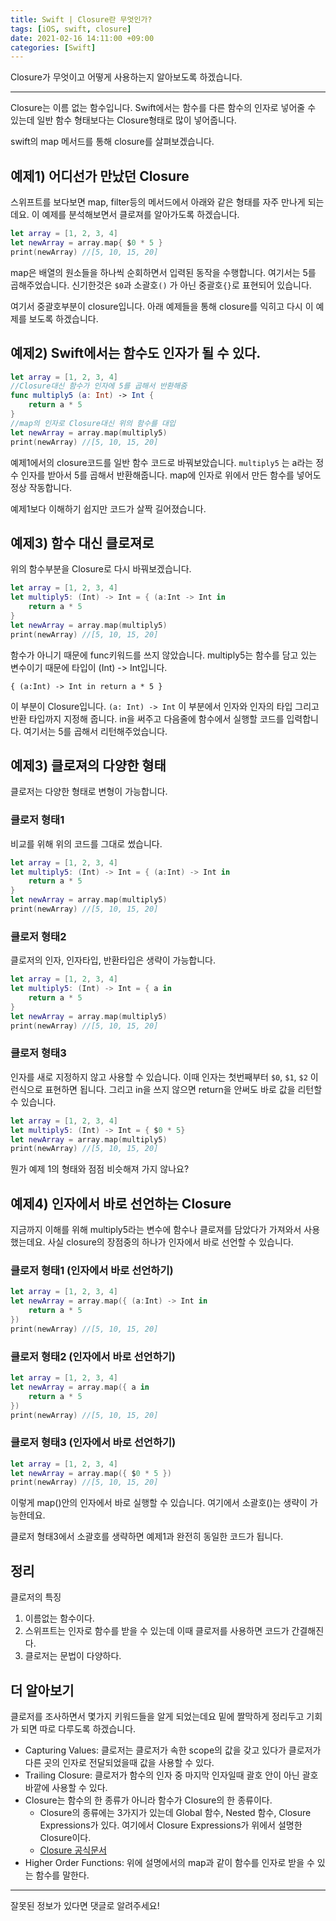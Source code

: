 ```yaml
---
title: Swift | Closure란 무엇인가?
tags: [iOS, swift, closure]
date: 2021-02-16 14:11:00 +09:00
categories: [Swift]
---
```


Closure가 무엇이고 어떻게 사용하는지 알아보도록 하겠습니다.

<!--more-->
---

Closure는 이름 없는 함수입니다.
Swift에서는 함수를 다른 함수의 인자로 넣어줄 수 있는데 일반 함수 형태보다는 Closure형태로 많이 넣어줍니다.

swift의 map 메서드를 통해 closure를 살펴보겠습니다.

## 예제1) 어디선가 만났던 Closure

스위프트를 보다보면 map, filter등의 메서드에서 아래와 같은 형태를 자주 만나게 되는데요. 이 예제를 분석해보면서 클로져를 알아가도록 하겠습니다.

```swift
let array = [1, 2, 3, 4]
let newArray = array.map{ $0 * 5 }
print(newArray) //[5, 10, 15, 20]
```

map은 배열의 원소들을 하나씩 순회하면서 입력된 동작을 수행합니다.
여기서는 5를 곱해주었습니다.
신기한것은 `$0`과 소괄호`()` 가 아닌 중괄호`{}`로 표현되어 있습니다.

여기서 중괄호부분이 closure입니다. 아래 예제들을 통해 closure를 익히고 다시 이 예제를 보도록 하겠습니다.

## 예제2) Swift에서는 함수도 인자가 될 수 있다.

```swift
let array = [1, 2, 3, 4]
//Closure대신 함수가 인자에 5를 곱해서 반환해줌
func multiply5 (a: Int) -> Int {
    return a * 5
}
//map의 인자로 Closure대신 위의 함수를 대입
let newArray = array.map(multiply5)
print(newArray) //[5, 10, 15, 20]
```

예제1에서의 closure코드를 일반 함수 코드로 바꿔보았습니다.
`multiply5` 는 a라는 정수 인자를 받아서 5를 곱해서 반환해줍니다.
map에 인자로 위에서 만든 함수를 넣어도 정상 작동합니다.

예제1보다 이해하기 쉽지만 코드가 살짝 길어졌습니다.

## 예제3) 함수 대신 클로져로

위의 함수부분을 Closure로 다시 바꿔보겠습니다.

```swift
let array = [1, 2, 3, 4]
let multiply5: (Int) -> Int = { (a:Int -> Int in
    return a * 5
}
let newArray = array.map(multiply5)
print(newArray) //[5, 10, 15, 20]
```

함수가 아니기 때문에 func키워드를 쓰지 않았습니다.
multiply5는 함수를 담고 있는 변수이기 때문에 타입이 (Int) -> Int입니다.

`{ (a:Int) -> Int in
    return a * 5
}`

이 부분이 Closure입니다.
`(a: Int) -> Int` 이 부분에서 인자와 인자의 타입 그리고 반환 타입까지 지정해 줍니다.
in을 써주고 다음줄에 함수에서 실행할 코드를 입력합니다.
여기서는 5를 곱해서 리턴해주었습니다.


## 예제3) 클로져의 다양한 형태

클로저는 다양한 형태로 변형이 가능합니다.

### 클로저 형태1

비교를 위해 위의 코드를 그대로 썼습니다.

```swift
let array = [1, 2, 3, 4]
let multiply5: (Int) -> Int = { (a:Int) -> Int in
    return a * 5
}
let newArray = array.map(multiply5)
print(newArray) //[5, 10, 15, 20]
```

### 클로저 형태2

클로저의 인자, 인자타입, 반환타입은 생략이 가능합니다.

```swift
let array = [1, 2, 3, 4]
let multiply5: (Int) -> Int = { a in
    return a * 5
}
let newArray = array.map(multiply5)
print(newArray) //[5, 10, 15, 20]
```

### 클로저 형태3

인자를 새로 지정하지 않고 사용할 수 있습니다.
이때 인자는 첫번째부터 `$0`, `$1`, `$2` 이런식으로 표현하면 됩니다.
그리고 in을 쓰지 않으면 return을 안써도 바로 값을 리턴할 수 있습니다.

```swift
let array = [1, 2, 3, 4]
let multiply5: (Int) -> Int = { $0 * 5}
let newArray = array.map(multiply5)
print(newArray) //[5, 10, 15, 20]
```

뭔가 예제 1의 형태와 점점 비슷해져 가지 않나요?

## 예제4) 인자에서 바로 선언하는 Closure

지금까지 이해를 위해 multiply5라는 변수에 함수나 클로져를 담았다가 가져와서 사용했는데요.
사실 closure의 장점중의 하나가 인자에서 바로 선언할 수 있습니다.

### 클로저 형태1 (인자에서 바로 선언하기)

```swift
let array = [1, 2, 3, 4]
let newArray = array.map({ (a:Int) -> Int in
    return a * 5
})
print(newArray) //[5, 10, 15, 20]
```

### 클로저 형태2 (인자에서 바로 선언하기)

```swift
let array = [1, 2, 3, 4]
let newArray = array.map({ a in
    return a * 5
})
print(newArray) //[5, 10, 15, 20]
```

### 클로저 형태3 (인자에서 바로 선언하기)

```swift
let array = [1, 2, 3, 4]
let newArray = array.map({ $0 * 5 })
print(newArray) //[5, 10, 15, 20]
```

이렇게 map()안의 인자에서 바로 실행할 수 있습니다. 여기에서 소괄호()는 생략이 가능한데요.

클로저 형태3에서 소괄호를 생략하면 예제1과 완전히 동일한 코드가 됩니다.


## 정리

클로저의 특징
1. 이름없는 함수이다.
2. 스위프트는 인자로 함수를 받을 수 있는데 이때 클로저를 사용하면 코드가 간결해진다.
3. 클로저는 문법이 다양하다.

## 더 알아보기

클로저를 조사하면서 몇가지 키워드들을 알게 되었는데요
밑에 짤막하게 정리두고 기회가 되면 따로 다루도록 하겠습니다.

- Capturing Values: 클로저는 클로저가 속한 scope의 값을 갖고 있다가 클로저가 다른 곳의 인자로 전달되었을때 값을 사용할 수 있다.
- Trailing Closure: 클로저가 함수의 인자 중 마지막 인자일때 괄호 안이 아닌 괄호 바깥에 사용할 수 있다.
- Closure는 함수의 한 종류가 아니라 함수가 Closure의 한 종류이다.
  - Closure의 종류에는 3가지가 있는데 Global 함수, Nested 함수, Closure Expressions가 있다. 여기에서 Closure Expressions가 위에서 설명한 Closure이다.
  - [Closure 공식문서](https://docs.swift.org/swift-book/LanguageGuide/Closures.html)
- Higher Order Functions: 위에 설명에서의 map과 같이 함수를 인자로 받을 수 있는 함수를 말한다.

---

잘못된 정보가 있다면 댓글로 알려주세요!
